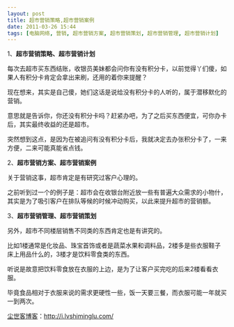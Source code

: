 ```yaml
---
layout: post
title: 超市营销策略,超市营销案例
date: 2011-03-26 15:44
tags: [电脑网络, 营销, 超市营销方案, 超市营销策划, 超市营销管理, 超市营销计划]
---
```

1、<strong>超市营销策略、超市营销计划</strong>

每次去超市买东西结账，收银员美妹都会问你有没有积分卡，以前觉得丫们傻，如果人有积分卡肯定会拿出来刷，还用的着你来提醒？

现在想来，其实是自己傻，她们这话是说给没有积分卡的人听的，属于潜移默化的营销。

意思就是告诉你，你还没有积分卡吗？赶紧办吧，为了之后买东西便宜，可你办卡后，其实最终收益的还是超市。

突然想到这点，是因为在被追问有没有积分卡后，我就决定去办张积分卡了，一来方便，二来可能真能省点钱。

2、<strong>超市营销方案、超市营销案例</strong>

关于营销这事，超市肯定是有研究过客户心理的。

之前听到过一个的例子是：超市会在收银台附近放一些有普遍大众需求的小物什，其实是为了吸引客户在排队等候的时候冲动购买，以此来提升超市的营销额。

3、<strong>超市营销管理、超市营销策划</strong>

另外，超市不同楼层销售不同类的东西肯定也是有讲究的。

比如1楼通常是化妆品、珠宝首饰或者是蔬菜水果和调料品，2楼多是些衣服鞋子床上用品什么的，3楼才是饮料零食类的东西。

听说是故意把饮料零食放在衣服的上边，是为了让客户买完吃的后来2楼看看衣服。

毕竟食品相对于衣服来说的需求更硬性一些，饭一天要三餐，而衣服可能一年就买一到两次。

<a href="http://i.lvshiminglu.com/">尘世客博客</a>：<a href="http://i.lvshiminglu.com/">http://i.lvshiminglu.com/</a>

